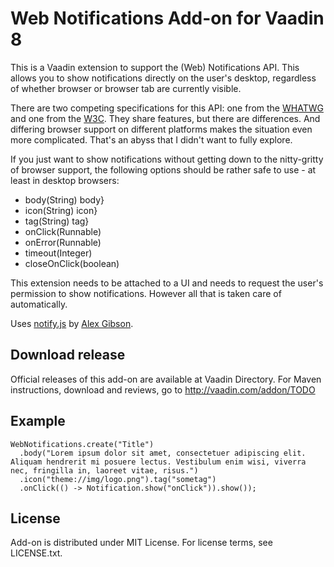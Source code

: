# Web Notifications Add-on for Vaadin 8

This is a Vaadin extension to support the (Web) Notifications API. This allows you to show notifications directly on the user's desktop, regardless of whether browser or browser tab are currently visible.

There are two competing specifications for this API: one from the [WHATWG](https://notifications.spec.whatwg.org/) and one from the [W3C](https://www.w3.org/TR/notifications/). They share features, but there are differences. And differing browser support on different platforms makes the situation even more complicated. That's an abyss that I didn't want to fully explore.

If you just want to show notifications without getting down to the nitty-gritty of browser support, the following options should be rather safe to use - at least in desktop browsers:

+ body(String) body}
+ icon(String) icon}
+ tag(String) tag}
+ onClick(Runnable)
+ onError(Runnable)
+ timeout(Integer)
+ closeOnClick(boolean)

This extension needs to be attached to a UI and needs to request the user's permission to show notifications. However all that is taken care of automatically.

Uses [notify.js](https://github.com/alexgibson/notify.js) by [Alex Gibson](http://alxgbsn.co.uk/).

## Download release

Official releases of this add-on are available at Vaadin Directory. For Maven instructions, download and reviews, go to http://vaadin.com/addon/TODO

## Example

    WebNotifications.create("Title")
      .body("Lorem ipsum dolor sit amet, consectetuer adipiscing elit. Aliquam hendrerit mi posuere lectus. Vestibulum enim wisi, viverra nec, fringilla in, laoreet vitae, risus.")
      .icon("theme://img/logo.png").tag("sometag")
      .onClick(() -> Notification.show("onClick")).show());

## License

Add-on is distributed under MIT License. For license terms, see LICENSE.txt.
